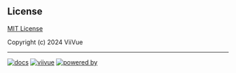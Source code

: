 ## License

[MIT License](https://github.com/viivue/easy-tab-accordion/blob/main/LICENSE)

Copyright (c) 2024 ViiVue

---

[![docs](https://badgen.net/badge/icon/EasyTabAccordion?icon=github&label=GitHub&color=6495ED&scale=1.2)](https://github.com/viivue/easy-tab-accordion)
[![viivue](https://badgen.net/badge/Made&nbsp;with&nbsp;&#x2665;&nbsp;by/ViiVue/f0ca05?scale=1.2)](https://github.com/viivue)
[![powered by](https://badgen.net/badge/Powered&nbsp;by/Wellii/blue?scale=1.2)](https://github.com/phucbm/wellii)